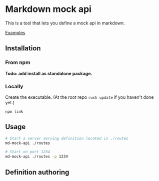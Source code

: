# Markdown mock api

This is a tool that lets you define a mock api in markdown.

[Examples](./examples)

## Installation

### From npm

**Todo: add install as standalone package.**

### Locally

Create the executable. (At the root repo `rush update` if you haven't done yet.)

```
npm link
```

## Usage

```bash
# Start a server serving definition located in ./routes
md-mock-api ./routes

# Start on port 1234
md-mock-api ./routes -p 1234
```

## Definition authoring
